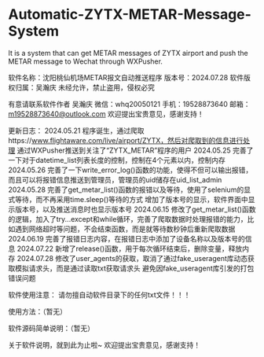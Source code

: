 # Automatic-ZYTX-METAR-Message-System
It is a system that can get METAR messages of ZYTX airport and push the METAR message to Wechat through WXPusher.

软件名称：沈阳桃仙机场METAR报文自动推送程序
版本号：2024.07.28
软件版权归属：吴瀚庆
未经允许，禁止盗用，侵权必究

有意请联系软件作者 吴瀚庆
微信：whq20050121
手机：19528873640
邮箱：m19528873640@outlook.com
欢迎提出宝贵意见，感谢支持！

更新日志：
2024.05.21	程序诞生，通过爬取https://www.flightaware.com/live/airport/ZYTX，然后对爬取到的信息进行处理
		通过WXPusher推送到关注了“ZYTX_METAR”程序的用户
2024.05.25	完善了一下对于datetime_list列表长度的控制，控制在4个元素以内，控制内存
2024.05.26	完善了一下write_error_log()函数的功能，使得不但可以输出报错，而且可以将报错信息推送到管理员，管理员的uid储存在uid_list_admin
2024.05.28	完善了get_metar_list()函数的报错以及等待，使用了selenium的显式等待，而不再采用time.sleep()等待的方式
		增加了版本号的显示，软件界面中显示版本号，以及推送消息时也显示版本号
2024.06.15	修改了get_metar_list()函数的逻辑，加入了try...except和while循环，完善了爬取数据时处理报错的能力，比如遇到网络超时等问题，不会结束函数，而是就等待数秒钟后重新爬取数据
2024.06.19	完善了报错日志内容，在报错日志中添加了设备名称以及版本号的信息
2024.07.22	新增了release()函数，用于每次循环结束后，删除变量，释放内存
2024.07.28	修改了user_agents的获取，取消了通过fake_useragent库动态获取模拟请求头，而是通过读取txt获取请求头
		避免因fake_useragent库引发的打包错误问题

软件使用注意：
请勿擅自动软件目录下的任何txt文件！！！

使用方法：（暂无）


软件源码简单说明：（暂无）


关于软件说明，就到此为止啦~
欢迎提出宝贵意见，感谢支持！
